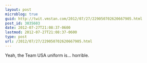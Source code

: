 ```yaml
---
layout: post
microblog: true
guid: http://twit.vmstan.com/2012/07/27/229050702620667905.html
post_id: 3035603
date: 2012-07-27T21:08:37-0600
lastmod: 2012-07-27T21:08:37-0600
type: post
url: /2012/07/27/229050702620667905.html
---
```

Yeah, the Team USA uniform is… horrible.
